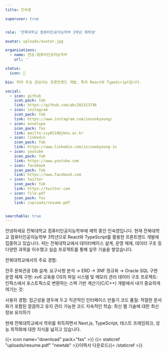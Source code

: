 ```yaml
---
title: 인숙영

superuser: true


role: '전북대학교 컴퓨터인공지능학부 3학년 재학생'

avatar: uploads/avatar.jpg

organizations:
  - name: 전공:컴퓨터인공지능학부
    url: ''

status:
  icon: 🐥

bio: 저의 주요 관심사는 프론트엔드 개발, 특히 React와 TypeScript입니다.

social:
  - icon: github
    icon_pack: fab
    link: https://github.com/abc202313746
  - icon: instagram
    icon_pack: fab
    link: https://www.instagram.com/insookyoung/
  - icon: envelope
    icon_pack: fas
    link: mailto:isy0110@jbnu.ac.kr
  - icon: linkedin
    icon_pack: fab
    link: https://www.linkedin.com/in/sookyoung-in
  - icon: youtube
    icon_pack: fab
    link: https://www.youtube.com
  - icon: facebook
    icon_pack: fab
    link: https://www.facebook.com
  - icon: twitter
    icon_pack: fab
    link: https://twitter.com
  - icon: file-pdf
    icon_pack: fas
    link: /uploads/resume.pdf


searchable: true
---
```


<div class="justify-text dark-mode-text">
<script>

document.addEventListener('DOMContentLoaded', function() {
  function updateTextColor() {
    const isDark = document.body.getAttribute('data-mode') === 'dark';
    const bioText = document.querySelector('.justify-text.dark-mode-text');
    if (bioText && isDark) {
      bioText.style.setProperty('color', '#ffffff', 'important');
      const spans = bioText.querySelectorAll('*');
      spans.forEach(span => {
        span.style.setProperty('color', '#ffffff', 'important');
      });
    }
  }
  
  updateTextColor();
  
  // Watch for theme changes
  const observer = new MutationObserver(updateTextColor);
  observer.observe(document.body, { attributes: true, attributeFilter: ['data-mode'] });
});
</script>

안녕하세요 전북대학교 컴퓨터인공지능학부에 재학 중인 인숙영입니다. 현재 전북대학교 컴퓨터인공지능학부 3학년으로 React와 TypeScript를 활용한 프론트엔드 개발에 집중하고 있습니다.
저는 전북대학교에서 데이터베이스 설계, 운영 체제, 데이터 구조 등 다양한 과목을 이수했고 실습 프로젝트를 통해 실무 기술을 쌓았습니다.

전북대학교에서의 주요 경험:

전주 문화관광 DB 설계: 요구사항 분석 → ERD → 3NF 정규화 → Oracle SQL 구현
운영 체제 구현: xv6 교육용 OS의 파일 시스템 및 메모리 관리
데이터 구조 프로젝트: 인픽스에서 포스트픽스로 변환하는 스택 기반 계산기(C/C++)
개발에서 내가 중요하게 여기는 것:

사용자 경험: 접근성을 염두에 두고 직관적인 인터페이스 만들기
코드 품질: 적절한 문서화가 포함된 깔끔하고 유지 관리 가능한 코드
지속적인 학습: 최신 웹 기술에 대한 최신 정보 유지하기

현재 전북대학교에서 학위를 취득하면서 Next.js, TypeScript, 테스트 프레임워크, 성능 최적화에 대한 지식을 넓히고 있습니다.
</div>

{{< icon name="download" pack="fas" >}} {{< staticref "uploads/resume.pdf" "newtab" >}}이력서 다운로드{{< /staticref >}}
